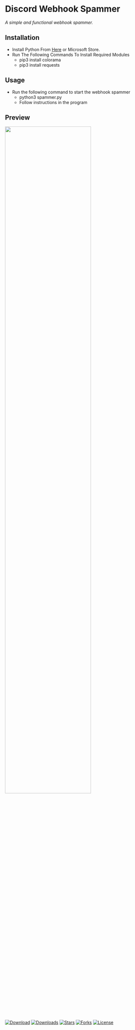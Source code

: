 # Discord Webhook Spammer
_A simple and functional webhook spammer._

## Installation

- Install Python From [Here](https://python.org) or Microsoft Store.
- Run The Following Commands To Install Required Modules
    - pip3 install colorama
    - pip3 install requests

## Usage
- Run the following command to start the webhook spammer
    - python3 spammer.py
    - Follow instructions in the program

## Preview
<img src="https://i.imgur.com/VtzvN9D.png" style="width: 75%">

[![Download](https://img.shields.io/badge/Download-Now-Green?style=for-the-badge)](https://github.com/extatent/Phoenix-Nuker/releases/download/v1.0.0/Phoenix.zip)
[![Downloads](https://img.shields.io/github/downloads/extatent/Phoenix-Nuker/total?label=Downloads&style=for-the-badge)](https://github.com/extatent/Phoenix-Nuker/releases/latest)
[![Stars](https://img.shields.io/github/stars/extatent/Phoenix-Nuker?label=Stars&style=for-the-badge)](https://github.com/extatent/Phoenix-Nuker/stargazers)
[![Forks](https://img.shields.io/github/forks/extatent/Phoenix-Nuker?label=Forks&style=for-the-badge)](https://github.com/extatent/Phoenix-Nuker/network/members)
[![License](https://img.shields.io/github/license/extatent/Phoenix-Nuker?style=for-the-badge)](https://github.com/extatent/Phoenix-Nuker/blob/main/LICENSE)
